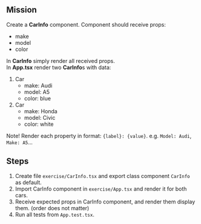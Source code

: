 ## Mission
Create a **CarInfo** component. Component should receive props:
 * make
 * model
 * color 

In **CarInfo** simply render all received props. <br>
In **App.tsx** render two **CarInfo**s with data:
 1. Car
    * make: Audi
    * model: A5
    * color: blue
 2. Car
    * make: Honda
    * model: Civic
    * color: white

Note!
Render each property in format: `{label}: {value}`. e.g. `Model: Audi`, `Make: A5`...

## Steps 
1. Create file `exercise/CarInfo.tsx` and export class component `CarInfo` as default.
2. Import CarInfo component in `exercise/App.tsx` and render it for both cars.
3. Receive expected props in CarInfo component, and render them display them. (order does not matter)
4. Run all tests from `App.test.tsx`. 
